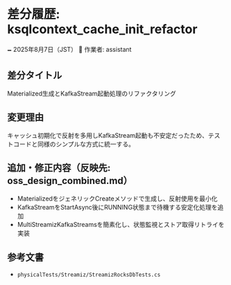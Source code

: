 # 差分履歴: ksqlcontext_cache_init_refactor

🗕 2025年8月7日（JST）
🧐 作業者: assistant

## 差分タイトル
Materialized生成とKafkaStream起動処理のリファクタリング

## 変更理由
キャッシュ初期化で反射を多用しKafkaStream起動も不安定だったため、テストコードと同様のシンプルな方式に統一する。

## 追加・修正内容（反映先: oss_design_combined.md）
- MaterializedをジェネリックCreateメソッドで生成し、反射使用を最小化
- KafkaStreamをStartAsync後にRUNNING状態まで待機する安定化処理を追加
- MultiStreamizKafkaStreamsを簡素化し、状態監視とストア取得リトライを実装

## 参考文書
- `physicalTests/Streamiz/StreamizRocksDbTests.cs`
